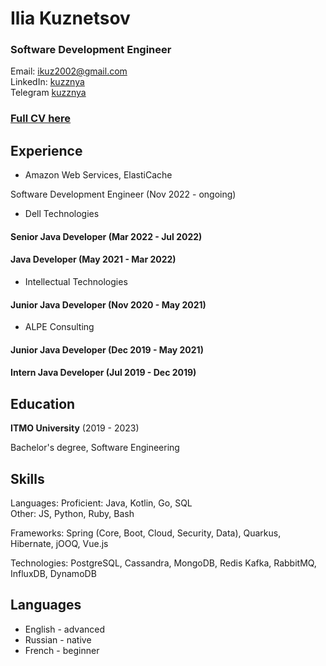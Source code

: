 # Ilia Kuznetsov

### Software Development Engineer

Email: ikuz2002@gmail.com  
LinkedIn: [kuzznya](https://linkedin.com/in/kuzznya)  
Telegram [kuzznya](https://t.me/kuzznya)

### [Full CV here](cv.pdf)

## Experience

- Amazon Web Services, ElastiCache

Software Development Engineer (Nov 2022 - ongoing)

- Dell Technologies

#### Senior Java Developer (Mar 2022 - Jul 2022)
#### Java Developer (May 2021 - Mar 2022)

- Intellectual Technologies

#### Junior Java Developer (Nov 2020 - May 2021)

- ALPE Consulting

#### Junior Java Developer (Dec 2019 - May 2021)
#### Intern Java Developer (Jul 2019 - Dec 2019)


## Education

**ITMO University** (2019 - 2023)

Bachelor's degree, Software Engineering

## Skills

Languages:
Proficient: Java, Kotlin, Go, SQL  
Other: JS, Python, Ruby, Bash

Frameworks:
Spring (Core, Boot, Cloud, Security, Data),
Quarkus, 
Hibernate,
jOOQ,
Vue.js

Technologies:
PostgreSQL, Cassandra, MongoDB, Redis
Kafka, RabbitMQ, InfluxDB, DynamoDB

## Languages

- English - advanced
- Russian - native
- French - beginner


